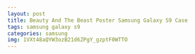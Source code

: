 ```yaml
---
layout: post
title: Beauty And The Beast Poster Samsung Galaxy S9 Case
tags: samsung galaxy s9
categories: samsung
img: 1VXt48aQYW3ozB21d6ZPgY_gzptF0WTTO
---
```

